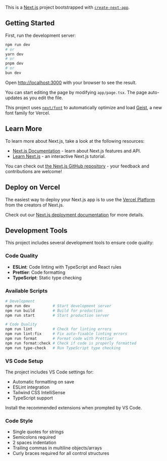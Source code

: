 This is a [Next.js](https://nextjs.org) project bootstrapped with [`create-next-app`](https://nextjs.org/docs/app/api-reference/cli/create-next-app).

## Getting Started

First, run the development server:

```bash
npm run dev
# or
yarn dev
# or
pnpm dev
# or
bun dev
```

Open [http://localhost:3000](http://localhost:3000) with your browser to see the result.

You can start editing the page by modifying `app/page.tsx`. The page auto-updates as you edit the file.

This project uses [`next/font`](https://nextjs.org/docs/app/building-your-application/optimizing/fonts) to automatically optimize and load [Geist](https://vercel.com/font), a new font family for Vercel.

## Learn More

To learn more about Next.js, take a look at the following resources:

- [Next.js Documentation](https://nextjs.org/docs) - learn about Next.js features and API.
- [Learn Next.js](https://nextjs.org/learn) - an interactive Next.js tutorial.

You can check out [the Next.js GitHub repository](https://github.com/vercel/next.js) - your feedback and contributions are welcome!

## Deploy on Vercel

The easiest way to deploy your Next.js app is to use the [Vercel Platform](https://vercel.com/new?utm_medium=default-template&filter=next.js&utm_source=create-next-app&utm_campaign=create-next-app-readme) from the creators of Next.js.

Check out our [Next.js deployment documentation](https://nextjs.org/docs/app/building-your-application/deploying) for more details.

## Development Tools

This project includes several development tools to ensure code quality:

### Code Quality

- **ESLint**: Code linting with TypeScript and React rules
- **Prettier**: Code formatting
- **TypeScript**: Static type checking

### Available Scripts

```bash
# Development
npm run dev          # Start development server
npm run build        # Build for production
npm run start        # Start production server

# Code Quality
npm run lint         # Check for linting errors
npm run lint:fix     # Fix auto-fixable linting errors
npm run format       # Format code with Prettier
npm run format:check # Check if code is properly formatted
npm run type-check   # Run TypeScript type checking
```

### VS Code Setup

The project includes VS Code settings for:
- Automatic formatting on save
- ESLint integration
- Tailwind CSS IntelliSense
- TypeScript support

Install the recommended extensions when prompted by VS Code.

### Code Style

- Single quotes for strings
- Semicolons required
- 2 spaces indentation
- Trailing commas in multiline objects/arrays
- Curly braces required for all control structures
